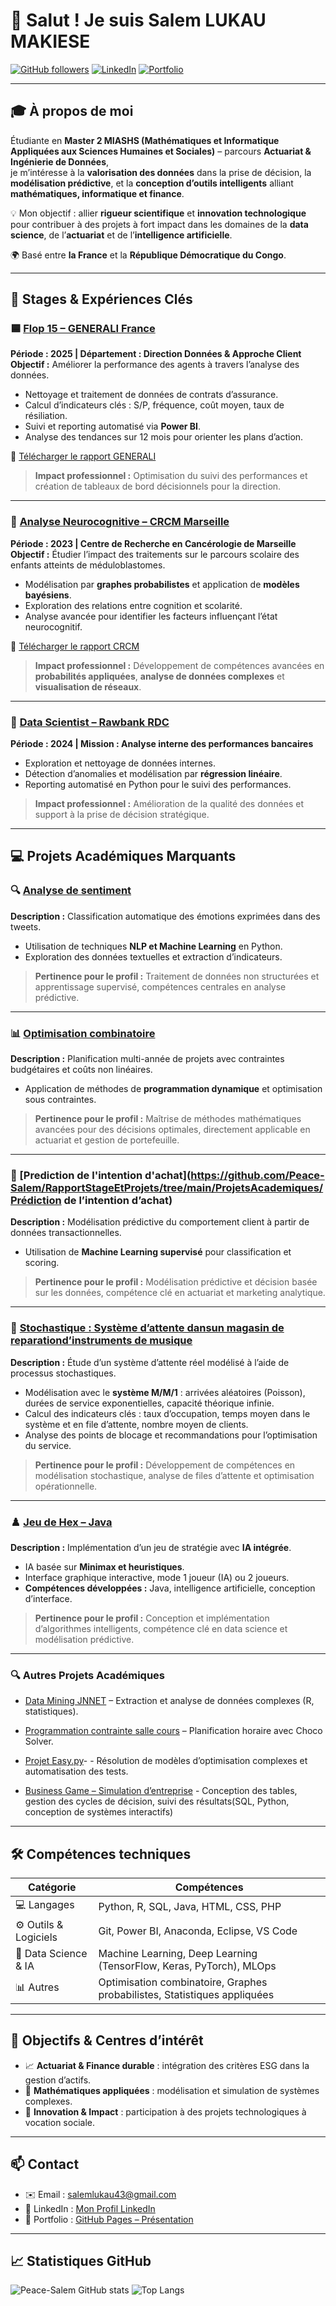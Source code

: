 # 👋 Salut ! Je suis **Salem LUKAU MAKIESE**

[![GitHub followers](https://img.shields.io/github/followers/Peace-Salem?label=Follow&style=social)](https://github.com/Peace-Salem)
[![LinkedIn](https://img.shields.io/badge/LinkedIn-Connect-blue?logo=linkedin)](https://www.linkedin.com/in/salem-lukau-makiese-3469251b8/)
[![Portfolio](https://img.shields.io/badge/Portfolio-GitHub%20Pages-1e90ff?logo=github)](https://peace-salem.github.io/presentation-salem/)

---

## 🎓 À propos de moi

Étudiante en **Master 2 MIASHS (Mathématiques et Informatique Appliquées aux Sciences Humaines et Sociales)** – parcours **Actuariat & Ingénierie de Données**,  
je m’intéresse à la **valorisation des données** dans la prise de décision, la **modélisation prédictive**, et la **conception d’outils intelligents** alliant **mathématiques, informatique et finance**.

💡 Mon objectif : allier **rigueur scientifique** et **innovation technologique** pour contribuer à des projets à fort impact dans les domaines de la **data science**, de l’**actuariat** et de l’**intelligence artificielle**.


🌍 Basé entre **la France** et la **République Démocratique du Congo**.

---

## 💼 Stages & Expériences Clés

### 🟦 [Flop 15 – GENERALI France](https://github.com/Peace-Salem/flop15)
**Période : 2025 | Département : Direction Données & Approche Client**  
**Objectif :** Améliorer la performance des agents à travers l’analyse des données.  

- Nettoyage et traitement de données de contrats d’assurance.  
- Calcul d’indicateurs clés : S/P, fréquence, coût moyen, taux de résiliation.  
- Suivi et reporting automatisé via **Power BI**.  
- Analyse des tendances sur 12 mois pour orienter les plans d’action.

📄 [Télécharger le rapport GENERALI](https://github.com/Peace-Salem/RapportStageEtProjets/blob/main/RapportStage/rapport_stage_generali.pdf)

> **Impact professionnel :** Optimisation du suivi des performances et création de tableaux de bord décisionnels pour la direction.

---

### 🧠 [Analyse Neurocognitive – CRCM Marseille](https://github.com/Peace-Salem/neurocognitive-graph)
**Période : 2023 | Centre de Recherche en Cancérologie de Marseille**  
**Objectif :** Étudier l’impact des traitements sur le parcours scolaire des enfants atteints de méduloblastomes.  

- Modélisation par **graphes probabilistes** et application de **modèles bayésiens**.  
- Exploration des relations entre cognition et scolarité.  
- Analyse avancée pour identifier les facteurs influençant l’état neurocognitif.

📄 [Télécharger le rapport CRCM](https://github.com/Peace-Salem/RapportStageEtProjets/blob/main/RapportStage/rapport_stage_crcm.pdf)

> **Impact professionnel :** Développement de compétences avancées en **probabilités appliquées**, **analyse de données complexes** et **visualisation de réseaux**.

---

### 🏦 [Data Scientist – Rawbank RDC](https://github.com/Peace-Salem/neurocognitive-graph)
**Période : 2024 | Mission : Analyse interne des performances bancaires**  

- Exploration et nettoyage de données internes.  
- Détection d’anomalies et modélisation par **régression linéaire**.  
- Reporting automatisé en Python pour le suivi des performances.

> **Impact professionnel :** Amélioration de la qualité des données et support à la prise de décision stratégique.

---

## 💻 Projets Académiques Marquants

### 🔍 [Analyse de sentiment](https://github.com/Peace-Salem/RapportStageEtProjets/tree/main/ProjetsAcademiques/analyse_de_sentiment)
**Description :** Classification automatique des émotions exprimées dans des tweets.  
- Utilisation de techniques **NLP et Machine Learning** en Python.  
- Exploration des données textuelles et extraction d’indicateurs.  
> **Pertinence pour le profil :** Traitement de données non structurées et apprentissage supervisé, compétences centrales en analyse prédictive.

---

### 📊 [Optimisation combinatoire](https://github.com/Peace-Salem/RapportStageEtProjets/tree/main/ProjetsAcademiques/optimisation_combinatoire)
**Description :** Planification multi-année de projets avec contraintes budgétaires et coûts non linéaires.  
- Application de méthodes de **programmation dynamique** et optimisation sous contraintes.  
> **Pertinence pour le profil :** Maîtrise de méthodes mathématiques avancées pour des décisions optimales, directement applicable en actuariat et gestion de portefeuille.

---

### 🤖 [Prediction de l'intention d'achat](https://github.com/Peace-Salem/RapportStageEtProjets/tree/main/ProjetsAcademiques/Prédiction de l’intention d’achat)
**Description :** Modélisation prédictive du comportement client à partir de données transactionnelles.  
- Utilisation de **Machine Learning supervisé** pour classification et scoring.  
> **Pertinence pour le profil :** Modélisation prédictive et décision basée sur les données, compétence clé en actuariat et marketing analytique.

---
### 🤖 [Stochastique : Système d’attente dansun magasin de reparationd’instruments de musique](https://github.com/Peace-Salem/RapportStageEtProjets/tree/main/ProjetsAcademiques/stochastique_temps_entente) 
**Description :** Étude d’un système d’attente réel modélisé à l’aide de processus stochastiques.
- Modélisation avec le **système M/M/1** : arrivées aléatoires (Poisson), durées de service exponentielles, capacité théorique infinie.
- Calcul des indicateurs clés : taux d’occupation, temps moyen dans le système et en file d’attente, nombre moyen de clients.
- Analyse des points de blocage et recommandations pour l’optimisation du service.
>**Pertinence pour le profil :** Développement de compétences en modélisation stochastique, analyse de files d’attente et optimisation opérationnelle.
---

### ♟️ [Jeu de Hex – Java](https://github.com/Peace-Salem/RapportStageEtProjets/tree/main/ProjetsAcademiques/jeu_hex)
**Description :** Implémentation d’un jeu de stratégie avec **IA intégrée**.  
- IA basée sur **Minimax et heuristiques**.  
- Interface graphique interactive, mode 1 joueur (IA) ou 2 joueurs.  
- **Compétences développées :** Java, intelligence artificielle, conception d’interface.  
> **Pertinence pour le profil :** Conception et implémentation d’algorithmes intelligents, compétence clé en data science et modélisation prédictive.
---


### 🔍 Autres Projets Académiques

- [Data Mining JNNET](https://github.com/Peace-Salem/RapportStageEtProjets/tree/main/ProjetsAcademiques/data_mining_JNNET) – Extraction et analyse de données complexes (R, statistiques).   
- [Programmation contrainte salle cours](https://github.com/Peace-Salem/RapportStageEtProjets/tree/main/ProjetsAcademiques/programmation_contrainte_salle_cours) – Planification horaire avec Choco Solver.  
- [Projet Easy.py](https://github.com/Peace-Salem/soumission-python)- - Résolution de modèles d’optimisation complexes et automatisation des tests.  

- [Business Game – Simulation d’entreprise](https://github.com/Peace-Salem/business-game) - Conception des tables, gestion des cycles de décision, suivi des résultats(SQL, Python, conception de systèmes interactifs)  
---

## 🛠️ Compétences techniques

| Catégorie | Compétences |
|------------|-------------|
| 💻 Langages | Python, R, SQL, Java, HTML, CSS, PHP |
| ⚙️ Outils & Logiciels | Git, Power BI, Anaconda, Eclipse, VS Code |
| 🤖 Data Science & IA | Machine Learning, Deep Learning (TensorFlow, Keras, PyTorch), MLOps |
| 📊 Autres | Optimisation combinatoire, Graphes probabilistes, Statistiques appliquées |

---

## 🎯 Objectifs & Centres d’intérêt

- 📈 **Actuariat & Finance durable** : intégration des critères ESG dans la gestion d’actifs.  
- 🧮 **Mathématiques appliquées** : modélisation et simulation de systèmes complexes.  
- 🤝 **Innovation & Impact** : participation à des projets technologiques à vocation sociale.

---

## 📫 Contact

- ✉️ Email : [salemlukau43@gmail.com](mailto:salemlukau43@gmail.com)  
- 💼 LinkedIn : [Mon Profil LinkedIn](https://www.linkedin.com/in/salem-lukau-makiese-3469251b8/)  
- 🧠 Portfolio : [GitHub Pages – Présentation](https://peace-salem.github.io/presentation-salem/)

---

## 📈 Statistiques GitHub

![Peace-Salem GitHub stats](https://github-readme-stats.vercel.app/api?username=Peace-Salem&show_icons=true&theme=radical)
![Top Langs](https://github-readme-stats.vercel.app/api/top-langs/?username=Peace-Salem&layout=compact&theme=radical)
